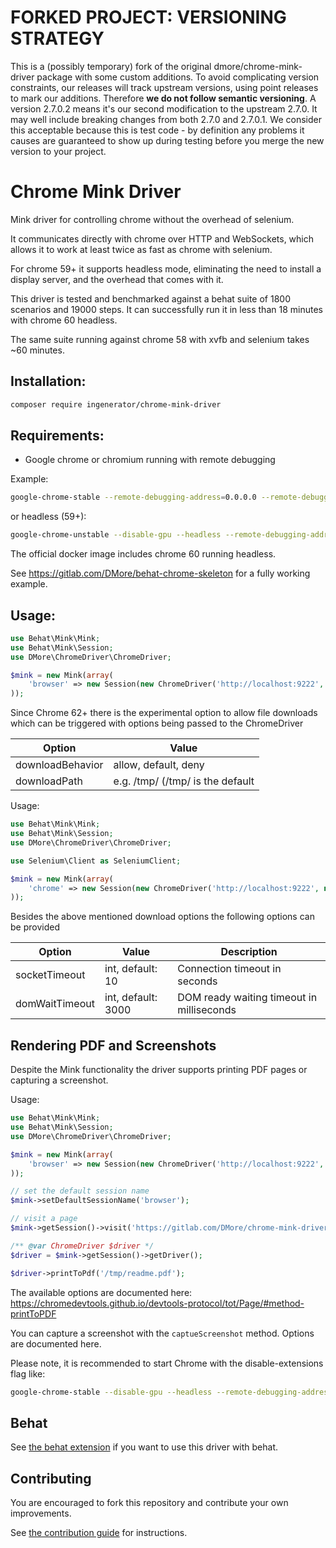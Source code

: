FORKED PROJECT: VERSIONING STRATEGY
===================================

This is a (possibly temporary) fork of the original dmore/chrome-mink-driver package with some custom additions. To
avoid complicating version constraints, our releases will track upstream versions, using point releases to mark our
additions. Therefore **we do not follow semantic versioning**. A version 2.7.0.2 means it's our second modification to
the upstream 2.7.0. It may well include breaking changes from both 2.7.0 and 2.7.0.1. We consider this acceptable
because this is test code - by definition any problems it causes are guaranteed to show up during testing before you
merge the new version to your project.

Chrome Mink Driver
==================

Mink driver for controlling chrome without the overhead of selenium.

It communicates directly with chrome over HTTP and WebSockets, which allows it to work at least twice as fast as chrome with selenium.

For chrome 59+ it supports headless mode, eliminating the need to install a display server, and the overhead that comes with it.

This driver is tested and benchmarked against a behat suite of 1800 scenarios and 19000 steps. It can successfully run it in less than 18 minutes with chrome 60 headless.

The same suite running against chrome 58 with xvfb and selenium takes ~60 minutes.

## Installation:

```bash
composer require ingenerator/chrome-mink-driver
```

## Requirements:

* Google chrome or chromium running with remote debugging

Example:

```bash
google-chrome-stable --remote-debugging-address=0.0.0.0 --remote-debugging-port=9222
```

or headless (59+):

```bash
google-chrome-unstable --disable-gpu --headless --remote-debugging-address=0.0.0.0 --remote-debugging-port=9222
```

The official docker image includes chrome 60 running headless.

See https://gitlab.com/DMore/behat-chrome-skeleton for a fully working example.

## Usage:

```php
use Behat\Mink\Mink;
use Behat\Mink\Session;
use DMore\ChromeDriver\ChromeDriver;

$mink = new Mink(array(
    'browser' => new Session(new ChromeDriver('http://localhost:9222', null, 'http://www.google.com'))
));

```

Since Chrome 62+ there is the experimental option to allow file downloads which can be triggered with options being
passed to the ChromeDriver

| Option           | Value                                        |
|------------------|----------------------------------------------|
| downloadBehavior | allow, default, deny                         |
| downloadPath     | e.g. /tmp/ (/tmp/ is the default             |

Usage:

```php
use Behat\Mink\Mink;
use Behat\Mink\Session;
use DMore\ChromeDriver\ChromeDriver;

use Selenium\Client as SeleniumClient;

$mink = new Mink(array(
    'chrome' => new Session(new ChromeDriver('http://localhost:9222', null, 'http://www.google.com', ['downloadBehavior' => 'allow', 'downloadPath' => '/tmp/'])),
));

```

Besides the above mentioned download options the following options can be provided

| Option           | Value               | Description                               |
|------------------|---------------------|-------------------------------------------|
| socketTimeout    | int, default: 10    | Connection timeout in seconds             |
| domWaitTimeout   | int, default: 3000  | DOM ready waiting timeout in milliseconds |

## Rendering PDF and Screenshots

Despite the Mink functionality the driver supports printing PDF pages or capturing a screenshot.

Usage:

```php
use Behat\Mink\Mink;
use Behat\Mink\Session;
use DMore\ChromeDriver\ChromeDriver;

$mink = new Mink(array(
    'browser' => new Session(new ChromeDriver('http://localhost:9222', null, 'http://www.google.com'))
));

// set the default session name
$mink->setDefaultSessionName('browser');

// visit a page
$mink->getSession()->visit('https://gitlab.com/DMore/chrome-mink-driver/blob/master/README.md');

/** @var ChromeDriver $driver */
$driver = $mink->getSession()->getDriver();

$driver->printToPdf('/tmp/readme.pdf');
```

The available options are documented here: https://chromedevtools.github.io/devtools-protocol/tot/Page/#method-printToPDF

You can capture a screenshot with the `captueScreenshot` method. Options are documented here.

Please note, it is recommended to start Chrome with the disable-extensions flag like:

```bash
google-chrome-stable --disable-gpu --headless --remote-debugging-address=0.0.0.0 --remote-debugging-port=9222 --window-size="1920,1080" --disable-extensions
```

## Behat

See [the behat extension](https://gitlab.com/DMore/behat-chrome-extension) if you want to use this driver with behat.

## Contributing

You are encouraged to fork this repository and contribute your own improvements.

See [the contribution guide](CONTRIBUTING.md) for instructions.
